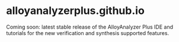 # alloyanalyzerplus.github.io

Coming soon: latest stable release of the AlloyAnalyzer Plus IDE and tutorials for the new verification and synthesis supported features.
